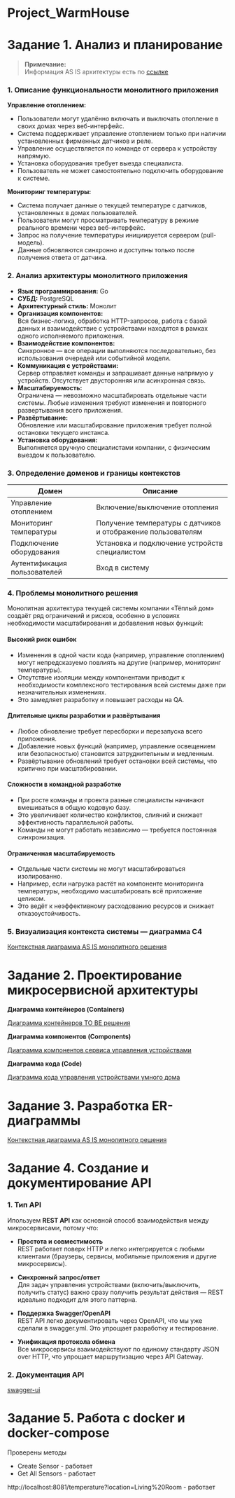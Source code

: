 # Project_WarmHouse

# Задание 1. Анализ и планирование

> **Примечание:**  
> Информация AS IS архитектуры есть по [ссылке](https://practicum.yandex.ru/learn/software-architect/courses/958ef1df-e5b3-4055-b01e-540e479ca32f/sprints/590586/topics/db087061-1ee4-4a8b-8605-833f43ddd232/lessons/4123eb01-bcb0-4529-aa20-8c02223f1b4c/)

### 1. Описание функциональности монолитного приложения

**Управление отоплением:**

- Пользователи могут удалённо включать и выключать отопление в своих домах через веб-интерфейс.
- Система поддерживает управление отоплением только при наличии установленных фирменных датчиков и реле.
- Управление осуществляется по команде от сервера к устройству напрямую.
- Установка оборудования требует выезда специалиста.
- Пользователь не может самостоятельно подключить оборудование к системе.

**Мониторинг температуры:**

- Система получает данные о текущей температуре с датчиков, установленных в домах пользователей.
- Пользователи могут просматривать температуру в режиме реального времени через веб-интерфейс.
- Запрос на получение температуры инициируется сервером (pull-модель).
- Данные обновляются синхронно и доступны только после получения ответа от датчика.

### 2. Анализ архитектуры монолитного приложения

- **Язык программирования:** Go
- **СУБД:** PostgreSQL
- **Архитектурный стиль:** Монолит
- **Организация компонентов:**  
  Вся бизнес-логика, обработка HTTP-запросов, работа с базой данных и взаимодействие с устройствами находятся в рамках одного исполняемого приложения.
- **Взаимодействие компонентов:**  
  Синхронное — все операции выполняются последовательно, без использования очередей или событийной модели.
- **Коммуникация с устройствами:**  
  Сервер отправляет команды и запрашивает данные напрямую у устройств. Отсутствует двусторонняя или асинхронная связь.
- **Масштабируемость:**  
  Ограничена — невозможно масштабировать отдельные части системы. Любые изменения требуют изменения и повторного развертывания всего приложения.
- **Развёртывание:**  
  Обновление или масштабирование приложения требует полной остановки текущего инстанса.
- **Установка оборудования:**  
  Выполняется вручную специалистами компании, с физическим выездом к пользователю.

### 3. Определение доменов и границы контекстов

| Домен                | Описание                                                         |
|----------------------|------------------------------------------------------------------|
| Управление отоплением| Включение/выключение отопления                                    |
| Мониторинг температуры  | Получение температуры с датчиков и отображение пользователям        |
| Подключение оборудования | Установка и подключение устройств специалистом                    |
| Аутентификация пользователей | Вход в систему                              |


### **4. Проблемы монолитного решения**
Монолитная архитектура текущей системы компании «Тёплый дом» создаёт ряд ограничений и рисков, особенно в условиях необходимости масштабирования и добавления новых функций:

#### Высокий риск ошибок
- Изменения в одной части кода (например, управление отоплением) могут непредсказуемо повлиять на другие (например, мониторинг температуры).
- Отсутствие изоляции между компонентами приводит к необходимости комплексного тестирования всей системы даже при незначительных изменениях.
- Это замедляет разработку и повышает расходы на QA.

#### Длительные циклы разработки и развёртывания
- Любое обновление требует пересборки и перезапуска всего приложения.
- Добавление новых функций (например, управление освещением или безопасностью) становится затруднительным и медленным.
- Развёртывание обновлений требует остановки всей системы, что критично при масштабировании.

#### Сложности в командной разработке
- При росте команды и проекта разные специалисты начинают вмешиваться в общую кодовую базу.
- Это увеличивает количество конфликтов, слияний и снижает эффективность параллельной работы.
- Команды не могут работать независимо — требуется постоянная синхронизация.

#### Ограниченная масштабируемость
- Отдельные части системы не могут масштабироваться изолированно.
- Например, если нагрузка растёт на компоненте мониторинга температуры, необходимо масштабировать всё приложение целиком.
- Это ведёт к неэффективному расходованию ресурсов и снижает отказоустойчивость.


### 5. Визуализация контекста системы — диаграмма С4

[Контекстная диаграмма AS IS монолитного решения](architecture/context)


# Задание 2. Проектирование микросервисной архитектуры


**Диаграмма контейнеров (Containers)**

[Диаграмма контейнеров TO BE решения](architecture/container)


**Диаграмма компонентов (Components)**

[Диаграмма компонентов сервиса управления устройствами](architecture/component)

**Диаграмма кода (Code)**

[Диаграмма кода управления устройствами умного дома ](architecture/code)

# Задание 3. Разработка ER-диаграммы

[Контекстная диаграмма AS IS монолитного решения](architecture/er)

# Задание 4. Создание и документирование API

### 1. Тип API

Ипользуем **REST API** как основной способ взаимодействия между микросервисами, потому что: 

- **Простота и совместимость**  
  REST работает поверх HTTP и легко интегрируется с любыми клиентами (браузеры, сервисы, мобильные приложения и другие микросервисы).

- **Синхронный запрос/ответ**  
  Для задач управления устройствами (включить/выключить, получить статус) важно сразу получить результат действия — REST идеально подходит для этого паттерна.

- **Поддержка Swagger/OpenAPI**  
  REST API легко документировать через OpenAPI, что мы уже сделали в swagger.yml. Это упрощает разработку и тестирование.

- **Унификация протокола обмена**  
  Все микросервисы взаимодействуют по единому стандарту JSON over HTTP, что упрощает маршрутизацию через API Gateway.

### 2. Документация API


[swagger-ui](swagger.yaml)


# Задание 5. Работа с docker и docker-compose

Проверены методы

- Create Sensor - работает
- Get All Sensors - работает

http://localhost:8081/temperature?location=Living%20Room - работает



